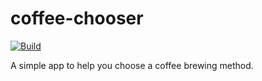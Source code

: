 # coffee-chooser
[![Build](https://github.com/rflpazini/coffee-chooser/actions/workflows/gobuild.yml/badge.svg)](https://github.com/rflpazini/coffee-chooser/actions/workflows/gobuild.yml)

A simple app to help you choose a coffee brewing method.
